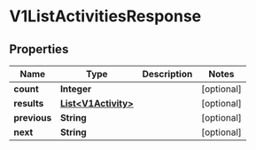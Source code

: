 

# V1ListActivitiesResponse

## Properties

Name | Type | Description | Notes
------------ | ------------- | ------------- | -------------
**count** | **Integer** |  |  [optional]
**results** | [**List&lt;V1Activity&gt;**](V1Activity.md) |  |  [optional]
**previous** | **String** |  |  [optional]
**next** | **String** |  |  [optional]



